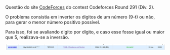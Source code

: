 Questão do site [CodeForces](https://codeforces.com) do contest Codeforces Round 291 (Div. 2).

O problema consistia em inverter os digitos de um número (9-t) ou não, para gerar o menor número positivo possível.

Para isso, foi se avaliando digito por dígito, e caso esse fosse igual ou maior que 5, realizava-se a inversão.

![submissão aceita](AC.png)